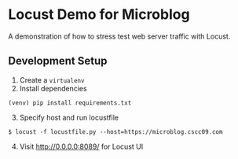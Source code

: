 # Locust Demo for Microblog

A demonstration of how to stress test web server traffic with Locust.

## Development Setup

1. Create a `virtualenv`
2. Install dependencies

```
(venv) pip install requirements.txt
```

3. Specify host and run locustfile

```
$ locust -f locustfile.py --host=https://microblog.cscc09.com
```

4. Visit http://0.0.0.0:8089/ for Locust UI
